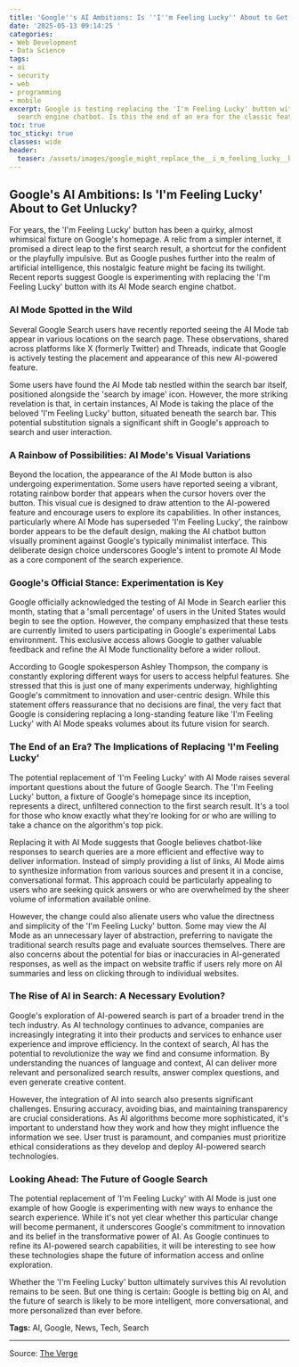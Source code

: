 ```yaml
---
title: 'Google''s AI Ambitions: Is ''I''m Feeling Lucky'' About to Get Unlucky?'
date: '2025-05-13 09:14:25 '
categories:
- Web Development
- Data Science
tags:
- ai
- security
- web
- programming
- mobile
excerpt: Google is testing replacing the 'I'm Feeling Lucky' button with its AI Mode
  search engine chatbot. Is this the end of an era for the classic feature?
toc: true
toc_sticky: true
classes: wide
header:
  teaser: /assets/images/google_might_replace_the__i_m_feeling_lucky__butto_20250513091425.jpg
---
```


## Google's AI Ambitions: Is 'I'm Feeling Lucky' About to Get Unlucky?

For years, the 'I'm Feeling Lucky' button has been a quirky, almost whimsical fixture on Google's homepage. A relic from a simpler internet, it promised a direct leap to the first search result, a shortcut for the confident or the playfully impulsive. But as Google pushes further into the realm of artificial intelligence, this nostalgic feature might be facing its twilight. Recent reports suggest Google is experimenting with replacing the 'I'm Feeling Lucky' button with its AI Mode search engine chatbot.

### AI Mode Spotted in the Wild

Several Google Search users have recently reported seeing the AI Mode tab appear in various locations on the search page. These observations, shared across platforms like X (formerly Twitter) and Threads, indicate that Google is actively testing the placement and appearance of this new AI-powered feature. 

Some users have found the AI Mode tab nestled within the search bar itself, positioned alongside the 'search by image' icon. However, the more striking revelation is that, in certain instances, AI Mode is taking the place of the beloved 'I'm Feeling Lucky' button, situated beneath the search bar. This potential substitution signals a significant shift in Google's approach to search and user interaction.

### A Rainbow of Possibilities: AI Mode's Visual Variations

Beyond the location, the appearance of the AI Mode button is also undergoing experimentation. Some users have reported seeing a vibrant, rotating rainbow border that appears when the cursor hovers over the button. This visual cue is designed to draw attention to the AI-powered feature and encourage users to explore its capabilities. In other instances, particularly where AI Mode has superseded 'I'm Feeling Lucky', the rainbow border appears to be the default design, making the AI chatbot button visually prominent against Google's typically minimalist interface. This deliberate design choice underscores Google's intent to promote AI Mode as a core component of the search experience.

### Google's Official Stance: Experimentation is Key

Google officially acknowledged the testing of AI Mode in Search earlier this month, stating that a 'small percentage' of users in the United States would begin to see the option. However, the company emphasized that these tests are currently limited to users participating in Google's experimental Labs environment. This exclusive access allows Google to gather valuable feedback and refine the AI Mode functionality before a wider rollout.

According to Google spokesperson Ashley Thompson, the company is constantly exploring different ways for users to access helpful features. She stressed that this is just one of many experiments underway, highlighting Google's commitment to innovation and user-centric design. While this statement offers reassurance that no decisions are final, the very fact that Google is considering replacing a long-standing feature like 'I'm Feeling Lucky' with AI Mode speaks volumes about its future vision for search.

### The End of an Era? The Implications of Replacing 'I'm Feeling Lucky'

The potential replacement of 'I'm Feeling Lucky' with AI Mode raises several important questions about the future of Google Search. The 'I'm Feeling Lucky' button, a fixture of Google's homepage since its inception, represents a direct, unfiltered connection to the first search result. It's a tool for those who know exactly what they're looking for or who are willing to take a chance on the algorithm's top pick. 

Replacing it with AI Mode suggests that Google believes chatbot-like responses to search queries are a more efficient and effective way to deliver information. Instead of simply providing a list of links, AI Mode aims to synthesize information from various sources and present it in a concise, conversational format. This approach could be particularly appealing to users who are seeking quick answers or who are overwhelmed by the sheer volume of information available online.

However, the change could also alienate users who value the directness and simplicity of the 'I'm Feeling Lucky' button. Some may view the AI Mode as an unnecessary layer of abstraction, preferring to navigate the traditional search results page and evaluate sources themselves. There are also concerns about the potential for bias or inaccuracies in AI-generated responses, as well as the impact on website traffic if users rely more on AI summaries and less on clicking through to individual websites.

### The Rise of AI in Search: A Necessary Evolution?

Google's exploration of AI-powered search is part of a broader trend in the tech industry. As AI technology continues to advance, companies are increasingly integrating it into their products and services to enhance user experience and improve efficiency. In the context of search, AI has the potential to revolutionize the way we find and consume information. By understanding the nuances of language and context, AI can deliver more relevant and personalized search results, answer complex questions, and even generate creative content.

However, the integration of AI into search also presents significant challenges. Ensuring accuracy, avoiding bias, and maintaining transparency are crucial considerations. As AI algorithms become more sophisticated, it's important to understand how they work and how they might influence the information we see. User trust is paramount, and companies must prioritize ethical considerations as they develop and deploy AI-powered search technologies.

### Looking Ahead: The Future of Google Search

The potential replacement of 'I'm Feeling Lucky' with AI Mode is just one example of how Google is experimenting with new ways to enhance the search experience. While it's not yet clear whether this particular change will become permanent, it underscores Google's commitment to innovation and its belief in the transformative power of AI. As Google continues to refine its AI-powered search capabilities, it will be interesting to see how these technologies shape the future of information access and online exploration.

Whether the 'I'm Feeling Lucky' button ultimately survives this AI revolution remains to be seen. But one thing is certain: Google is betting big on AI, and the future of search is likely to be more intelligent, more conversational, and more personalized than ever before.

**Tags:** AI, Google, News, Tech, Search


---

Source: [The Verge](https://www.theverge.com/news/665560/google-search-ai-mode-feeling-lucky-tests)